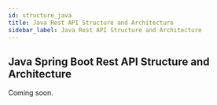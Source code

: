 ```yaml
---
id: structure_java
title: Java Rest API Structure and Architecture
sidebar_label: Java Rest API Structure and Architecture
---
```


## Java Spring Boot Rest API Structure and Architecture

Coming soon.
